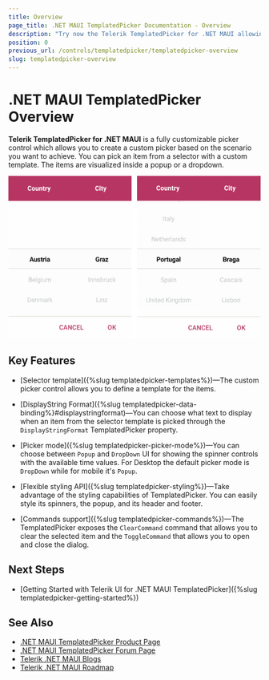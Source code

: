 ```yaml
---
title: Overview
page_title: .NET MAUI TemplatedPicker Documentation - Overview
description: "Try now the Telerik TemplatedPicker for .NET MAUI allowing you to create custom pickers based on your requirements and the scenario you want to achieve."
position: 0
previous_url: /controls/templatedpicker/templatedpicker-overview
slug: templatedpicker-overview
---
```


# .NET MAUI TemplatedPicker Overview

**Telerik TemplatedPicker for .NET MAUI** is a fully customizable picker control which allows you to create a custom picker based on the scenario you want to achieve. You can pick an item from a selector with a custom template. The items are visualized inside a popup or a dropdown.

![TemplatedPicker Overview](images/templated_picker_overview.png)

## Key Features

* [Selector template]({%slug templatedpicker-templates%})&mdash;The custom picker control allows you to define a template for the items.

* [DisplayString Format]({%slug templatedpicker-data-binding%}#displaystringformat)&mdash;You can choose what text to display when an item from the selector template is picked through the `DisplayStringFormat` TemplatedPicker property.

* [Picker mode]({%slug templatedpicker-picker-mode%})&mdash;You can choose between `Popup` and `DropDown` UI for showing the spinner controls with the available time values. For Desktop the default picker mode is `DropDown` while for mobile it's `Popup`.

* [Flexible styling API]({%slug templatedpicker-styling%})&mdash;Take advantage of the styling capabilities of TemplatedPicker. You can easily style its spinners, the popup, and its header and footer.

* [Commands support]({%slug templatedpicker-commands%})&mdash;The TemplatedPicker exposes the `ClearCommand` command that allows you to clear the selected item and the `ToggleCommand` that allows you to open and close the dialog.

## Next Steps

- [Getting Started with Telerik UI for .NET MAUI TemplatedPicker]({%slug templatedpicker-getting-started%})

## See Also

- [.NET MAUI TemplatedPicker Product Page](https://www.telerik.com/maui-ui/templatedpicker)
- [.NET MAUI TemplatedPicker Forum Page](https://www.telerik.com/forums/maui?tagId=1854)
- [Telerik .NET MAUI Blogs](https://www.telerik.com/blogs/mobile-net-maui)
- [Telerik .NET MAUI Roadmap](https://www.telerik.com/support/whats-new/maui-ui/roadmap)
